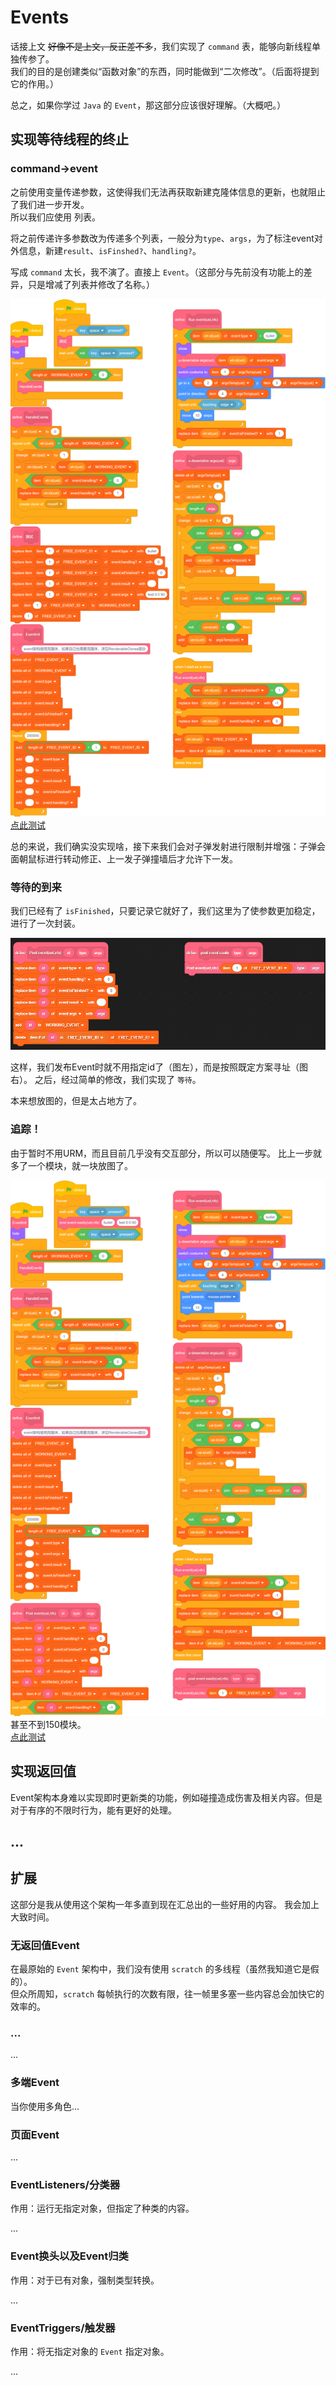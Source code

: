 # Events

话接上文 ~~好像不是上文，反正差不多~~，我们实现了 `command` 表，能够向新线程单独传参了。  
我们的目的是创建类似“函数对象”的东西，同时能做到“二次修改”。（后面将提到它的作用。）

总之，如果你学过 `Java` 的 `Event`，那这部分应该很好理解。（大概吧。）

## 实现等待线程的终止

### command->event

之前使用变量传递参数，这使得我们无法再获取新建克隆体信息的更新，也就阻止了我们进一步开发。  
所以我们应使用 列表。

将之前传递许多参数改为传递多个列表，一般分为`type`、`args`，为了标注event对外信息，新建`result`、`isFinshed?`、`handling?`。

写成 `command` 太长，我不演了。直接上 `Event`。（这部分与先前没有功能上的差异，只是增减了列表并修改了名称。）

![](../images/ea1.png)  
[点此测试](./test1.html)

总的来说，我们确实没实现啥，接下来我们会对子弹发射进行限制并增强：子弹会面朝鼠标进行转动修正、上一发子弹撞墙后才允许下一发。  

### 等待的到来

我们已经有了 `isFinished`，只要记录它就好了，我们这里为了使参数更加稳定，进行了一次封装。

![](../images/ea2.png)

这样，我们发布Event时就不用指定id了（图左），而是按照既定方案寻址（图右）。
之后，经过简单的修改，我们实现了 `等待`。

本来想放图的，但是太占地方了。

### 追踪！

由于暂时不用URM，而且目前几乎没有交互部分，所以可以随便写。
比上一步就多了一个模块，就一块放图了。

![](../images/ea3.png)
甚至不到150模块。  
[点此测试](./test2.html)

## 实现返回值

Event架构本身难以实现即时更新类的功能，例如碰撞造成伤害及相关内容。但是对于有序的不限时行为，能有更好的处理。

## ...

## 扩展

这部分是我从使用这个架构一年多直到现在汇总出的一些好用的内容。
我会加上大致时间。

### 无返回值Event

在最原始的 `Event` 架构中，我们没有使用 `scratch` 的多线程（虽然我知道它是假的）。  
但众所周知，`scratch` 每帧执行的次数有限，往一帧里多塞一些内容总会加快它的效率的。

### ...

...

### 多端Event

当你使用多角色...

### 页面Event

...

### EventListeners/分类器
作用：运行无指定对象，但指定了种类的内容。

...

### Event换头以及Event归类
作用：对于已有对象，强制类型转换。

...

### EventTriggers/触发器
作用：将无指定对象的 `Event` 指定对象。

...
